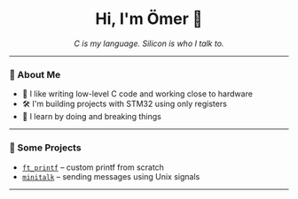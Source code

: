 <h1 align="center">Hi, I'm Ömer 👋</h1>
<p align="center"><i>C is my language. Silicon is who I talk to.</i></p>

---

### 🔧 About Me
- 🧠 I like writing low-level C code and working close to hardware  
- 🛠️ I'm building projects with STM32 using only registers  
- 🚀 I learn by doing and breaking things

---

### 🧰 Some Projects
- [`ft_printf`](https://github.com/oozsipah/ft_printf) – custom printf from scratch  
- [`minitalk`](https://github.com/oozsipah/Minitalk) – sending messages using Unix signals  
---
